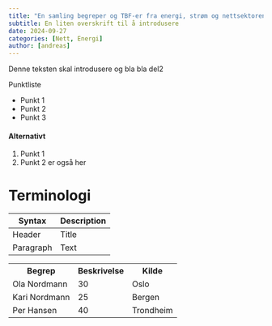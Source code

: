 ```yaml
---
title: "En samling begreper og TBF-er fra energi, strøm og nettsektoren"
subtitle: En liten overskrift til å introdusere
date: 2024-09-27
categories: [Nett, Energi]
author: [andreas]
---
```


Denne teksten skal introdusere og bla bla del2

Punktliste
- Punkt 1
- Punkt 2
- Punkt 3

#### Alternativt
1. Punkt 1
2. Punkt 2 er også her

# Terminologi
| Syntax      | Description |
| ----------- | ----------- |
| Header      | Title       |
| Paragraph   | Text        |

<html>
  </body>
    <table>
        <tr>
            <th>Begrep</th>
            <th>Beskrivelse</th>
            <th>Kilde</th>
        </tr>
        <tr>
            <td>Ola Nordmann</td>
            <td>30</td>
            <td>Oslo</td>
        </tr>
        <tr>
            <td>Kari Nordmann</td>
            <td>25</td>
            <td>Bergen</td>
        </tr>
        <tr>
            <td>Per Hansen</td>
            <td>40</td>
            <td>Trondheim</td>
        </tr>
    </table> 
    </body>
</html>
